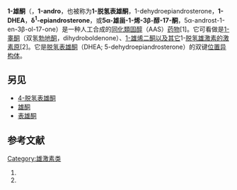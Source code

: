 **1-雄酮**（，**1-andro**，也被称为**1-脱氢表雄酮**，1-dehydroepiandrosterone，**1-DHEA**，**δ<sup>1</sup>-epiandrosterone**，或**5α-雄甾-1-烯-3β-醇-17-酮**，5α-androst-1-en-3β-ol-17-one）是一种人工合成的[同化類固醇](../Page/同化類固醇.md "wikilink")（AAS）[药物](../Page/药物.md "wikilink")\[1\]。它可看做是[1-睾酮](../Page/1-睾酮.md "wikilink")（双氢[勃地酮](https://zh.wikipedia.org/wiki/勃地酮 "wikilink")，dihydroboldenone）、[1-雄烯二酮以及其它](https://zh.wikipedia.org/wiki/1-雄烯二酮 "wikilink")1-[脱氢](https://zh.wikipedia.org/wiki/脱氢 "wikilink")[雄激素的](https://zh.wikipedia.org/wiki/雄激素 "wikilink")[激素原](https://zh.wikipedia.org/wiki/激素原 "wikilink")\[2\]。它是[脱氢表雄酮](../Page/脱氢表雄酮.md "wikilink")（DHEA;
5-dehydroepiandrosterone）的双键[位置异构体](https://zh.wikipedia.org/wiki/结构异构#位置异构 "wikilink")。

## 另见

  - [4-脱氢表雄酮](https://zh.wikipedia.org/wiki/4-脱氢表雄酮 "wikilink")
  - [雄酮](https://zh.wikipedia.org/wiki/雄酮 "wikilink")
  - [表雄酮](../Page/表雄酮.md "wikilink")

## 参考文献

[Category:雄激素类](https://zh.wikipedia.org/wiki/Category:雄激素类 "wikilink")

1.

2.